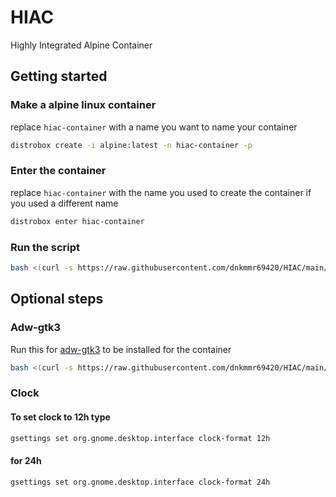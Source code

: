 # HIAC
Highly Integrated Alpine Container

## Getting started

### Make a alpine linux container

replace `hiac-container` with a name you want to name your container

```bash
distrobox create -i alpine:latest -n hiac-container -p
```

### Enter the container

replace `hiac-container` with the name you used to create the container if you used a different name

```bash
distrobox enter hiac-container
```

### Run the script

```bash
bash <(curl -s https://raw.githubusercontent.com/dnkmmr69420/HIAC/main/setup.sh)
```

## Optional steps

### Adw-gtk3

Run this for [adw-gtk3](https://github.com/lassekongo83/adw-gtk3) to be installed for the container

```bash
bash <(curl -s https://raw.githubusercontent.com/dnkmmr69420/HIAC/main/install-adw-gtk3.sh)
```

### Clock

#### To set clock to 12h type

```bash
gsettings set org.gnome.desktop.interface clock-format 12h
```

#### for 24h

```bash
gsettings set org.gnome.desktop.interface clock-format 24h
```
